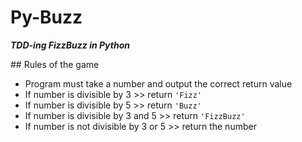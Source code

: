 Py-Buzz
=======

***TDD-ing FizzBuzz in Python***

## Rules of the game

* Program must take a number and output the correct return value
* If number is divisible by 3 >> return `'Fizz'`
* If number is divisible by 5 >> return `'Buzz'`
* If number is divisible by 3 and 5 >> return `'FizzBuzz'`
* If number is not divisible by 3 or 5 >> return the number
